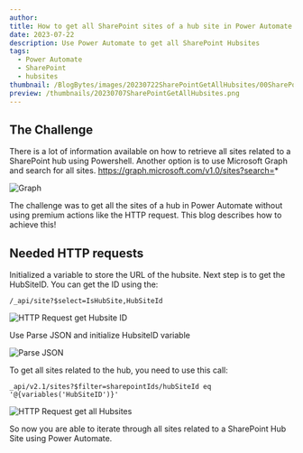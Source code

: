 ```yaml
---
author: 
title: How to get all SharePoint sites of a hub site in Power Automate
date: 2023-07-22
description: Use Power Automate to get all SharePoint Hubsites
tags:
  - Power Automate
  - SharePoint
  - hubsites
thumbnail: /BlogBytes/images/20230722SharePointGetAllHubsites/00SharePointHubsites.png
preview: /thumbnails/20230707SharePointGetAllHubsites.png
---
```


## The Challenge
There is a lot of information available on how to retrieve all sites related to a SharePoint hub using Powershell. 
Another option is to use Microsoft Graph and search for all sites.
https://graph.microsoft.com/v1.0/sites?search=*

![Graph](/BlogBytes/images/20230722SharePointGetAllHubsites/1-Graph.png)

The challenge was to get all the sites of a hub in Power Automate without using premium actions like the HTTP request.
This blog describes how to achieve this!

## Needed HTTP requests
Initialized a variable to store the URL of the hubsite. Next step is to get the HubSiteID. You can get the ID using the: 
```
/_api/site?$select=IsHubSite,HubSiteId
``` 

![HTTP Request get Hubsite ID](/BlogBytes/images/20230722SharePointGetAllHubsites/2-HTTPGetHubsiteID.png)

Use Parse JSON and initialize HubsiteID variable

![Parse JSON](/BlogBytes/images/20230722SharePointGetAllHubsites/3-ParseJsonHubsiteID.png)

To get all sites related to the hub, you need to use this call: 
```
_api/v2.1/sites?$filter=sharepointIds/hubSiteId eq '@{variables('HubSiteID')}'
```

![HTTP Request get all Hubsites](/BlogBytes/images/20230722SharePointGetAllHubsites/4-HTTPGetAllHubsites.png)


So now you are able to iterate through all sites related to a SharePoint Hub Site using Power Automate.